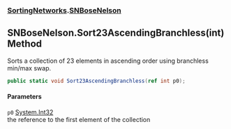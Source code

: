 ### [SortingNetworks](SortingNetworks.md 'SortingNetworks').[SNBoseNelson](SortingNetworks_SNBoseNelson.md 'SortingNetworks.SNBoseNelson')
## SNBoseNelson.Sort23AscendingBranchless(int) Method
Sorts a collection of 23 elements in ascending order using branchless min/max swap.  
```csharp
public static void Sort23AscendingBranchless(ref int p0);
```
#### Parameters
<a name='SortingNetworks_SNBoseNelson_Sort23AscendingBranchless(int)_p0'></a>
`p0` [System.Int32](https://docs.microsoft.com/en-us/dotnet/api/System.Int32 'System.Int32')  
the reference to the first element of the collection
  
